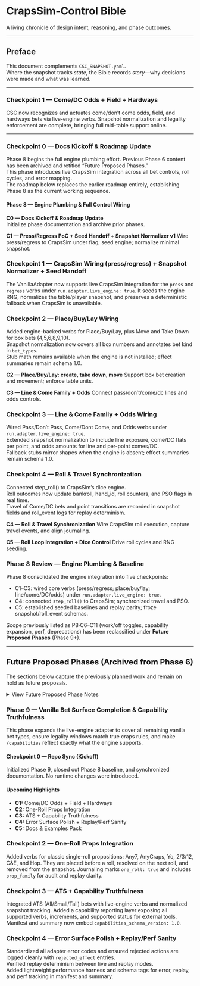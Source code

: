 # CrapsSim-Control Bible
A living chronicle of design intent, reasoning, and phase outcomes.

---

## Preface
This document complements `CSC_SNAPSHOT.yaml`.  
Where the snapshot tracks *state*, the Bible records *story*—why decisions were made and what was learned.

---

### Checkpoint 1 — Come/DC Odds + Field + Hardways
CSC now recognizes and actuates come/don’t come odds, field, and hardways bets via live-engine verbs.
Snapshot normalization and legality enforcement are complete, bringing full mid-table support online.

---

### Checkpoint 0 — Docs Kickoff & Roadmap Update

Phase 8 begins the full engine plumbing effort. Previous Phase 6 content has been archived and retitled “Future Proposed Phases.”  
This phase introduces live CrapsSim integration across all bet controls, roll cycles, and error mapping.  
The roadmap below replaces the earlier roadmap entirely, establishing Phase 8 as the current working sequence.

#### Phase 8 — Engine Plumbing & Full Control Wiring

**C0 — Docs Kickoff & Roadmap Update**  
Initialize phase documentation and archive prior phases.

**C1 — Press/Regress PoC + Seed Handoff + Snapshot Normalizer v1**
Wire press/regress to CrapsSim under flag; seed engine; normalize minimal snapshot.

### Checkpoint 1 — CrapsSim Wiring (press/regress) + Snapshot Normalizer + Seed Handoff

The VanillaAdapter now supports live CrapsSim integration for the `press` and `regress` verbs under `run.adapter.live_engine: true`.
It seeds the engine RNG, normalizes the table/player snapshot, and preserves a deterministic fallback when CrapsSim is unavailable.

### Checkpoint 2 — Place/Buy/Lay Wiring

Added engine-backed verbs for Place/Buy/Lay, plus Move and Take Down for box bets (4,5,6,8,9,10).  
Snapshot normalization now covers all box numbers and annotates bet kind in `bet_types`.  
Stub math remains available when the engine is not installed; effect summaries remain schema 1.0.

**C2 — Place/Buy/Lay: create, take down, move**
Support box bet creation and movement; enforce table units.

**C3 — Line & Come Family + Odds**
Connect pass/don’t/come/dc lines and odds controls.

### Checkpoint 3 — Line & Come Family + Odds Wiring

Wired Pass/Don’t Pass, Come/Dont Come, and Odds verbs under `run.adapter.live_engine: true`.  
Extended snapshot normalization to include line exposure, come/DC flats per point, and odds amounts for line and per-point comes/DC.  
Fallback stubs mirror shapes when the engine is absent; effect summaries remain schema 1.0.

### Checkpoint 4 — Roll & Travel Synchronization

Connected step_roll() to CrapsSim’s dice engine.  
Roll outcomes now update bankroll, hand_id, roll counters, and PSO flags in real time.  
Travel of Come/DC bets and point transitions are recorded in snapshot fields and roll_event logs for replay determinism.

**C4 — Roll & Travel Synchronization**
Wire CrapsSim roll execution, capture travel events, and align journaling.

**C5 — Roll Loop Integration + Dice Control**
Drive roll cycles and RNG seeding.

### Phase 8 Review — Engine Plumbing & Baseline

Phase 8 consolidated the engine integration into five checkpoints:
- C1–C3: wired core verbs (press/regress; place/buy/lay; line/come/DC/odds) under `run.adapter.live_engine: true`.
- C4: connected `step_roll()` to CrapsSim; synchronized travel and PSO.
- C5: established seeded baselines and replay parity; froze snapshot/roll_event schemas.

Scope previously listed as P8·C6–C11 (work/off toggles, capability expansion, perf, deprecations) has been reclassified under **Future Proposed Phases** (Phase 9+).



---

## Future Proposed Phases (Archived from Phase 6)
The sections below capture the previously planned work and remain on hold as future proposals.

<details>
<summary>View Future Proposed Phase Notes</summary>

## Phase 0 — Staging & Safeguards
**Date:** 2025-10-16  
**Objective:** Introduce flags, schema labels, and hygiene with zero behavioral change.  

**Highlights**
- Added runtime flags:  
  - `run.demo_fallbacks=false`  
  - `run.strict=false`  
  - `run.csv.embed_analytics=true`  
- Embedded `journal_schema_version` and `summary_schema_version` (1.2).
- Strengthened `.gitignore`; purged caches.  
- CI tests remained green throughout.  

**Artifacts**
- Baselines captured under `baselines/phase0/` via `capture_baseline_p0c3.sh`.  
- Tag: `v0.29.0-phase0-baseline`.

**Notes**
- This phase builds the foundation for guarded evolution.  
- No runtime logic altered; repo clean.  

---

## Phase 1 — Defaults & Nuisance Removal (Complete)
**Checkpoint P1·C1 — Disable demo fallbacks by default (Complete)**
- Default for `run.demo_fallbacks` set to `false` via centralized config helpers.
- Added backwards-compatible coercion in `spec_validation` so legacy truthy strings stay valid.
- Controller prints a one-time startup notice and exposes the default in report metadata.
- Tests cover the new default/off and explicit `true` path to guard regressions.

**Checkpoint P1·C2 — CLI flag wiring (Complete)**
- CLI `--demo-fallbacks`, `--strict`, and `--no-embed-analytics` now map directly to `run.*` config overrides.
- Controller metadata reports the effective flag set (`run_flags`) so reports capture CLI influence.
- Tests assert defaults remain unchanged, CLI overrides mutate the spec, and run reports surface final values.

**Checkpoint P1·C3 — Validation-engine labeling (Complete)**
- Introduced `VALIDATION_ENGINE_VERSION = "v1"` and surfaced it in `report.json` metadata.
- CLI run header now prints `validation_engine: v1` to make validator provenance obvious in logs.
- New regression test guards the constant, report value, and CLI emission for future bumps.

**Checkpoint P1·C4 — Docs sync + example refresh (Complete)**
- Updated quick-start docs to reflect disabled demo fallbacks, strict validation defaults, and analytics toggles.
- Refreshed quickstart example spec to opt in to demo fallbacks explicitly.
- Synced report schema documentation with `validation_engine: "v1"` metadata.

**Checkpoint P1·C5 — Terminology polish & provenance metadata (Complete)**
- Refined CLI/docs terminology so Guardrails references only appear when strict mode is enabled and default flows speak to Advisories.
- Embedded `validation_engine` and the full run flag provenance map under `metadata`, capturing both effective values and whether they came from defaults, the spec, or CLI overrides.


### Phase 2 — Single-Source Runtime Consolidation

**Purpose:**  
Unify the runtime under one canonical module path, retire duplicates safely, and prepare for analytics integration (Phase 4). No behavioral changes — only structural cleanup.

**Checkpoint 1 (P2·C1): File Moves + Shims**  
RT modules renamed to canonical names with deprecation shims in place.

**Checkpoint 2 (P2·C2): Delete Redundancies (Guarded)**  
Removed unused legacy modules (`events_std.py`, `materialize.py`, `memory_rt.py`, `snapshotter.py`) after confirming no inbound references.  
Added regression test to ensure deleted modules are not reintroduced.  
System behavior remains identical.

**Checkpoint 3 (P2·C3): Import Hygiene + Deprecation Log**  
All imports now reference canonical runtime modules (`templates`, `rules_engine`, `legalize`).  
A centralized Deprecation Registry (`deprecations.py`) issues one-time warnings for legacy shim imports.  
Behavior unchanged — only warning management and import clarity improved.

**Checkpoint 4 (P2·C4): Spec Loader Shim (Key Normalization)**
Added a load-time normalization pass that migrates deprecated spec keys to
their canonical names, prefers modern fields when both are present, and records
each migration under `report.metadata.deprecations` for easy auditing.

**Checkpoint 5 (P2·C5): Baseline & Tag**
Baseline artifacts captured and tagged `v0.30.0-phase2-baseline`.

---

## Agent-Mode Transition (October 2025)
Beginning with Phase 1, CrapsSim-Control enters full Agent-mode development.

- Repo entrypoint: `NOVA_AGENT_ENTRYPOINT.yaml`
- Agent responsibilities: mechanical edits, tests, doc updates.
- Human (Rey) responsibilities: planning, reasoning, approvals.
- Documentation hierarchy standardized under `/docs/`.
- Commit / tag / checkpoint discipline enforced via automated workflow.

Phase 0 closed at `v0.29.0-phase0c3-baseline` with deterministic CI verification.

# CrapsSim-Control Bible  
**Version 3 Runtime Development Narrative**

---

## Phase 0 Summary — Staging & Safeguards (Complete)
Phase 0 established a safe, deterministic baseline with inert feature flags and schema labeling.
- Added config flags: `run.demo_fallbacks`, `run.strict`, `run.csv.embed_analytics`
- Introduced schema versioning: `journal_schema_version`, `summary_schema_version`
- Hardened `.gitignore`, cleaned caches
- Captured deterministic baseline (`baselines/p0c3/`)
- CI verified and tagged `v0.29.0-phase0c3-baseline`

Outcome: Stable and reproducible foundation for Phase 1.

---

## Phase 1 Overview — Defaults & Nuisance Removal (Active)
**Objective:** Shift from prototype-safe defaults to production-safe behavior while maintaining full backward compatibility.

**Goals**
1. Turn off demo fallbacks by default.
2. Add CLI flags for explicit control (`--demo-fallbacks`, `--strict`).
3. Embed `validation_engine: "v1"` in output.
4. Verify both fallback modes produce valid results.
5. Tag stable baseline `v0.29.1-phase1-preflight`.

**Design Guardrails**
- No deep refactors.
- Each checkpoint passes CI independently.
- One Agent run per checkpoint.
- Preserve deterministic reproducibility.

---

## Agent-Mode Protocol (Ongoing)
- Entrypoint: `NOVA_AGENT_ENTRYPOINT.yaml`
- Documentation roots: `/docs/`
- Commit format: `P<phase>C<checkpoint>: <title>`
- Tag end-of-phase: `v0.<minor>.0-phase<phase>-baseline`
- Agents handle mechanics (code edits, tests, CI).
- Rey handles reasoning, approvals, and planning.

---

**Current Tag:** `v0.30.0-phase2-baseline`  
**Next Tag:** `TBD`


#### Phase 2 Closure — Baseline & Tag

A clean end-to-end run was captured following runtime consolidation and key normalization.  
Baseline artifacts — `journal.csv`, `report.json`, and `manifest.json` — are stored under `baselines/phase2/`.  
This marks the successful completion of the Single-Source Runtime Consolidation phase, ensuring one canonical runtime path with backward-compatible shims, centralized deprecation logging, and automatic spec-key normalization.  
Tagged release: **v0.30.0-phase2-baseline**.

### Phase 3 — Analytics & Journal Integration

**Purpose:**  
Integrate the analytics layer directly into the CSV journaling system, ensuring bankroll continuity and attribution for every roll and hand. This phase reconnects the unified runtime from Phase 2 with the legacy Tracker/Ledger analytics logic, updated for deterministic tracking.

**Checkpoint 1 (P3·C1): Analytics Hook Scaffolding**
Created a new `analytics/` module containing stub classes for `Tracker` and `Ledger`.
The controller now calls `on_session_start`, `on_hand_start`, `on_roll`, and `on_hand_end` events only when `run.csv.embed_analytics=True`.
No data is yet written to CSV; this provides the structural foundation for later bankroll and roll tracking.

**Checkpoint 2 (P3·C2): Bankroll & Roll Tracking Integration**
Tracker now records live bankroll and roll context. When `run.csv.embed_analytics=True`, each CSV row includes:
- hand_id
- roll_in_hand
- bankroll_after
- drawdown_after

These fields are additive only. With the flag off, CSV outputs remain byte-for-byte identical to the Phase 2 baseline.

**Checkpoint 3 (P3·C3): Summary Expansion**
The end-of-run report now aggregates analytics from the tracker:
`total_hands`, `total_rolls`, `points_made`, `pso_count`, `bankroll_peak`, `bankroll_low`, and `max_drawdown`.
`summary_schema_version` is set to `"1.2"`. Gameplay math and CSV rows remain unchanged; this checkpoint is reporting-only.

**Checkpoint 4 (P3·C4): Journal Schema Versioning**

Both CSV and report outputs now include explicit schema version labels (`journal_schema_version` and `summary_schema_version`, both "1.2").  
A central `schemas.py` file defines these constants to keep exports and documentation aligned.

**Checkpoint 5 (P3·C5): Baseline & Tag**

A deterministic analytics-enabled run was captured as the Phase 3 baseline.  
Artifacts include CSVs, reports, and manifests with and without analytics.  
All schema versions set to "1.2".  
Tagged release: **v0.31.0-phase3-baseline**.

> Note: When `run.csv.embed_analytics=false`, analytics fields in the summary may be zero or omitted.
> The `summary_schema_version` remains `"1.2"` for compatibility.

## Phase 4 — Control Surface & Integrations

Purpose: Extend CrapsSim-Control outward. This phase focuses on interface polish and external linkages — CLI ergonomics, Node-RED/webhook scaffolds, and metadata clarity for downstream systems like CrapsSim-Evo.

### Checkpoints
- **P4·C0 — Docs Kickoff & Roadmap Setup:** Establish Phase 4 structure and roadmap visibility.
- **P4·C1 — CLI Flag & Manifest Framework:** Unify CLI flags and implement a standard run-manifest schema.
- **P4·C2 — Node-RED / Webhook Stub Integration:** Introduce minimal communication stubs for orchestration.
- **P4·C3 — Runtime Report & Metadata Polish:** Refine report readability and metadata consistency.
- **P4·C4 — Evo Integration Hooks (Scaffold):** Lay foundation for CrapsSim-Evo interop (no coupling yet).
- **P4·C5 — Baseline & Tag:** Capture seeded integration baseline and tag v0.32.0-phase4-baseline.

### Checkpoint 1 — CLI Flag & Manifest Framework

This checkpoint standardized how CLI flags are parsed and stored.  
It introduced `cli_flags.py` for consistent defaults and `manifest.py` for generating a structured `manifest.json` alongside each export.  
The manifest enables external orchestration tools to read run metadata and schema versions without parsing reports directly.

### Checkpoint 2 — Node-RED / Webhook Stub Integration

Outbound lifecycle hooks (run/hand/roll) are available behind explicit flags. Defaults remain no-op. Payloads are intentionally small; failures never interrupt simulations. Sensitive configuration (webhook URL) is masked in reports and summarized in the manifest.

### Checkpoint 3 — Runtime Report & Metadata Polish

Reports now include `run_id`, `manifest_path`, and an `engine` and `artifacts` block under `metadata`.
Each run flag records a `*_source` indicating CLI/spec/default provenance.
All webhook payloads now include `run_id` (and seed/fingerprint on `run.started` when available) for downstream correlation.

### Checkpoint 4 — Evo Integration Hooks (Scaffold)

A new `EvoBridge` interface defines the minimal handshake points for future CrapsSim-Evo integration.
It is disabled by default and inert, writing optional stub logs for visibility.
Manifest and CLI support `evo_enabled` and `trial_tag` fields, allowing downstream systems
to recognize and group trial cohorts without affecting simulation behavior.

### Checkpoint 5 — Baseline & Tag

Phase 4 closes with a seeded baseline capturing the complete Control Surface flow:
CLI flags → Manifest → Webhook → Report → Evo Scaffold.

Artifacts are stored under `baselines/phase4/`:
- `journal.csv`
- `report.json`
- `manifest.json`

This baseline serves as the reference point for Phase 6 external command integration.
Tag: **v0.32.0-phase4-baseline**.

---

## Phase 5 — CSC-Native Rules Engine (Internal Brain)

**Goal:** deterministic “if-this-then-that” strategy switching inside CSC, no network dependency.

### Checkpoints
1. **P5·C1 — Rule Schema & Evaluator (read-only)**
   JSON rule DSL: `when/scope/cooldown/guards/action/id`.
   Whitelisted vars: `bankroll_after`, `drawdown_after`, `hand_id`, `roll_in_hand`, `point_on`, `last_roll_total`, `box_hits[]`, `dc_losses`, etc.
   Deterministic evaluator returns decisions only.
2. **P5·C2 — Action Catalog & Timing Guards**
   Actions: `switch_profile`, `regress`, `press_and_collect`, `martingale(step_key, delta, max_level)`.
   Apply only at legal windows.
3. **P5·C3 — Decision Journal & Safeties**
   decisions.jsonl/csv with rule id, snapshot vars, action applied.
   Cooldowns and once-per-scope; conflict resolution.
4. **P5·C4 — Spec Authoring Aids**
   Rule templates/macros; validation with helpful errors.
5. **P5·C5 — Baseline & Tag**
   Seeded runs proving 3+ rule patterns. Tag `v0.34.0-phase5-ittt`.

### Checkpoint 5 — Baseline & Tag
Completed a seeded integration run demonstrating CSC’s internal rules engine.
Confirmed deterministic rule evaluation, timing guards, cooldowns, and decision journaling.
Artifacts stored under `baselines/phase5/`.
Tagged v0.34.0-phase5-ittt.

### Checkpoint 1 — Rule Schema & Evaluator (Read-Only)
Introduced a deterministic rule schema (JSON) and evaluator that checks rule conditions safely using a whitelisted expression parser.
Outputs candidate decisions for each roll/hand without mutating state.
This forms the foundation for CSC’s internal rules engine.

**Guardrails:** no `eval`; deterministic vars only; if not in the decision journal, it didn’t happen.

### Checkpoint 2 — Action Catalog & Timing Guards
Established CSC’s canonical action verbs and legality framework.
Rules now trigger queued actions that pass timing validation.
Each action records its legality and result in `decision_journal.jsonl`.

### Checkpoint 3 — Decision Journal & Safeties
Replaced ad-hoc decision logging with a formal Decision Journal system.
All rule evaluations and actions now produce standardized records with timestamps and safety status.
Safeties include cooldowns, once-per-scope locks, and duplicate blocking.

### Checkpoint 4 — Spec Authoring Aids
Introduced Rule Builder helpers so authors can compose rulesets in YAML with macros and parameters instead of hand-editing JSON.
The CLI now expands macros, substitutes `$param` placeholders, and performs lint checks for unknown variables, verbs, and schema regressions.
This makes the rule engine approachable while keeping validation strict before rules ever reach the evaluator.

---

## Phase 6 — Node-RED Driven Control (External Brain)

This phase extends CSC’s control surface so external systems like Node-RED can listen to CSC events and send back validated commands.  
All legality and timing remain enforced inside CSC; external brains never bypass safeguards.

### Roadmap
| Checkpoint | Title | Summary |
|-------------|--------|----------|
| **P6·C1** | Inbound Command Channel | Implement `/commands` endpoint with legality/timing enforcement and queuing. |
| **P6·C2** | Node-RED Flow | Example Node-RED flow that subscribes to CSC webhooks and issues commands. |
| **P6·C3** | Decision Journal Unification | Merge internal and external actions into one journal; add optional command tape. |
| **P6·C4** | Safety & Backpressure | Rate-limit and deduplicate external inputs; add deterministic replay mode. |
| **P6·C5** | Baseline & Tag | Demonstrate full external control loop and tag `v0.35.0-phase6-external`. |

### Goals
- Deterministic replays via recorded command tapes  
- Identical legality checks for both brains  
- Stable reporting schema (v1.2) maintained  
- Seamless path toward future dashboard integrations

### Checkpoint 1 — Inbound Command Channel
Established a minimal `/commands` HTTP endpoint with an internal queue. 
Commands include `run_id`, `action`, `args`, `source`, and `correlation_id`. 
CSC validates action verbs and timing; legal commands execute at the next window. 
All outcomes are recorded in the Decision Journal with `origin: external:<source>`.

### Checkpoint 1 — Inbound Command Channel
Added /commands HTTP intake with a deterministic queue. Commands validated for run_id, verb, and dedup by correlation_id. Applied at legal windows; all outcomes journaled with origin and correlation_id.

### Checkpoint 2 — Node-RED Flow (Listen → Decide → Command)
Added webhook publisher and demo Node-RED flow. CSC emits roll and hand events; flow listens and sends commands back to `/commands`. Introduced `run.http_commands.enabled` flag and timing-reject test.

Completed external-loop baseline proving webhooks → Node-RED → `/commands` → journal.
Added diagnostics endpoints (`/health`, `/run_id`) and verified timing rejections are recorded with explicit reasons.
Artifacts stored in `baselines/phase6/`.

### Checkpoint 3 — Decision Journal Unification (+ Command Tape & Replay)
Unified internal and external decision logging (shared fields and sequencing). Added a command tape recorder and deterministic replay mode.
Introduced a `/version` endpoint in diagnostics and lightweight webhook retries.
Artifacts stored under `baselines/phase6/unified_journal/`.

### Checkpoint 4 — Safety & Backpressure
Introduced external-command guardrails: queue depth, per-source quotas, token-bucket rate limiting, per-roll dedupe, and circuit breaker with cool-down/reset.
Standardized rejection reasons and added telemetry summary in report metadata.

### Checkpoint 5 — Baseline & Tag (v0.35.0-phase6-external)
Captured seeded external-control baseline with rate limits, dedupe, and circuit breaker active.
Validated deterministic replay and full journaling parity.
Diagnostics endpoints verified healthy.
Tagged v0.35.0-phase6-external.
- Diagnostics hardened: loud failure logs, automatic stdlib fallback, boot-time health probe, and clean shutdown; semantics for /commands unchanged.

#### Phase 6 — Final Polishing Notes
- Report now includes `summary` block: bankroll_final, hands_played, journal_lines, external_executed, external_rejected, and rejections_total.
- Diagnostics `/version` includes the release tag for easier remote triage.
- Webhook retry is covered by a unit test; behavior is light backoff with retries and non-blocking failure.
- Per-roll duplicate commands are rejected deterministically and explicitly journaled as `duplicate_roll`.
- Baselines include smoke and parity validations for live vs replay.

### Phase 6.5 Locked — Adapter Contract

- Finalized EngineAdapter API and Verb+Policy grammar.
- Added effect_summary validator and stricter tape v2 guard.
- Baselines captured with digest/parity checks; schemas versioned (effect/tape = 1.0).
- Deprecations in place (legacy martingale verb; NullAdapter shims) to be removed at Phase 8·C0.

### Phase 7 — Engine Contract & Adapter

Phase 7 begins the integration of a formal engine contract and adapter layer.
This isolates CSC from CrapsSim-Vanilla internals and allows future engine replacements without rewriting runtime logic.
Former Phases 7–9 have been renumbered to 8–10 (Web Dashboard MVP, Run Launcher & Spec Library, Integrated Builder & Chained Runs).

### Checkpoint 1 — Engine Contract Doc + Adapter ABC Scaffold

Introduced a documented engine contract and abstract adapter interface.
NullAdapter created and wired into controller with no behavior changes.
Verified through conformance tests that confirm method presence and expected types.

### Checkpoint 2 — Vanilla Adapter Skeleton + Determinism Hook

Added VanillaAdapter stub for CrapsSim-Vanilla integration with seeding and deterministic snapshot support.
Introduced run.adapter.enabled and run.adapter.impl flags, updated controller wiring, and folded in P7·C1 polish fixes.

### Checkpoint 3 — Action Mapping v1

VanillaAdapter now maps press_and_collect, regress, and switch_profile actions deterministically.  
Decision journal records effect_summary, and CSV output includes bankroll and core bet fields for adapter-enabled runs.

### Checkpoint 4 — Verb + Policy Framework & Replay Parity

Added VerbRegistry and PolicyRegistry with a unified effect_summary schema.
Implemented martingale_v1 as the first policy via apply_policy, with a temporary legacy alias "martingale".
Replay parity verified: identical snapshots for live vs replay given the same seed and command tape.

### Checkpoint 5 — Capabilities + Tape v2 + Replay Baselines

- Added `/capabilities` endpoint to advertise verbs, policies, and effect schema ("1.0").
- Adopted `tape_schema: "1.0"` for command tapes; replay parity verified against seeded runs.
- Logged deprecation once for legacy `"martingale"` verb; use `apply_policy(martingale_v1)` going forward.

### Checkpoint 5 — Full System Integration & Baseline

Introduced simulate_rounds() for complete seeded engine runs and replay_run() for deterministic replays.  
Baseline artifacts (journal, summary, manifest) confirm full end-to-end integrity across live and fallback engines.  
Snapshot schema v2.0 and roll_event schema v1.0 frozen for downstream tools.  
Release tag: v0.40.0-phase8-baseline.
</details>

### Phase 9 — Vanilla Bet Surface Completion & Capability Truthfulness

This phase expands the live-engine adapter to cover all remaining vanilla bet types, ensure legality windows match true craps rules, and make `/capabilities` reflect exactly what the engine supports.

#### Checkpoint 0 — Repo Sync (Kickoff)
Initialized Phase 9, closed out Phase 8 baseline, and synchronized documentation. No runtime changes were introduced.

#### Upcoming Highlights
- **C1:** Come/DC Odds + Field + Hardways
- **C2:** One-Roll Props Integration
- **C3:** ATS + Capability Truthfulness
- **C4:** Error Surface Polish + Replay/Perf Sanity
- **C5:** Docs & Examples Pack

### Checkpoint 2 — One-Roll Props Integration

Added verbs for classic single-roll propositions: Any7, AnyCraps, Yo, 2/3/12, C&E, and Hop.
They are placed before a roll, resolved on the next roll, and removed from the snapshot.
Journaling marks `one_roll: true` and includes `prop_family` for audit and replay clarity.

### Checkpoint 3 — ATS + Capability Truthfulness

Integrated ATS (All/Small/Tall) bets with live-engine verbs and normalized snapshot tracking.
Added a capability reporting layer exposing all supported verbs, increments, and supported status for external tools.
Manifest and summary now embed `capabilities_schema_version: 1.0`.

### Checkpoint 4 — Error Surface Polish + Replay/Perf Sanity

Standardized all adapter error codes and ensured rejected actions are logged cleanly with `rejected_effect` entries.  
Verified replay determinism between live and replay modes.  
Added lightweight performance harness and schema tags for error, replay, and perf tracking in manifest and summary.
